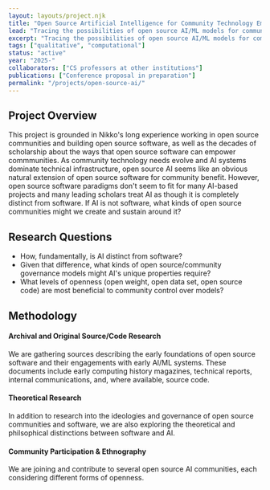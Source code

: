```yaml
---
layout: layouts/project.njk
title: "Open Source Artificial Intelligence for Community Technology Empowerment"
lead: "Tracing the possibilities of open source AI/ML models for community control."
excerpt: "Tracing the possibilities of open source AI/ML models for community control."
tags: ["qualitative", "computational"]
status: "active"
year: "2025-"
collaborators: ["CS professors at other institutions"]
publications: ["Conference proposal in preparation"]
permalink: "/projects/open-source-ai/"
---
```


## Project Overview

This project is grounded in Nikko's long experience working in open source communities and building open source software, as well as the decades of scholarship about the ways that open source software can empower commmunities.  As community technology needs evolve and AI systems dominate technical infrastructure, open source AI seems like an obvious natural extension of open source software for community benefit. However, open source software paradigms don't seem to fit for many AI-based projects and many leading scholars treat AI as though it is completely distinct from software.  If AI is not software, what kinds of open source communities might we create and sustain around it?

## Research Questions

- How, fundamentally, is AI distinct from software?
- Given that difference, what kinds of open source/community governance models might AI's unique properties require?
- What levels of openness (open weight, open data set, open source code) are most beneficial to community control over models?

## Methodology

#### Archival and Original Source/Code Research
We are gathering sources describing the early foundations of open source software and their engagements with early AI/ML systems. These documents include early computing history magazines, technical reports, internal communications, and, where available, source code.

#### Theoretical Research
In addition to research into the ideologies and governance of open source communities and software, we are also exploring the theoretical and philsophical distinctions between software and AI.  

#### Community Participation & Ethnography
We are joining and contribute to several open source AI communities, each considering different forms of openness. 

<!-- 
## Key Themes
(coming soon!)

## Significance
(coming soon!)

## Outputs
(coming soon!) -->
